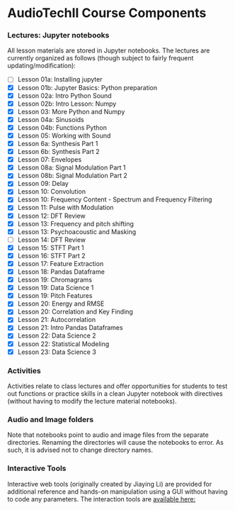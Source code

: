 # AudioTechII Course Components

### Lectures: Jupyter notebooks
All lesson materials are stored in Jupyter notebooks. The lectures are currently organized as follows (though subject to fairly frequent updating/modification):

- [ ] Lesson 01a: Installing jupyter
- [x] Lesson 01b: Jupyter Basics: Python preparation
- [x] Lesson 02a: Intro Python Sound
- [x] Lesson 02b: Intro Lesson: Numpy
- [x] Lesson 03: More Python and Numpy
- [x] Lesson 04a: Sinusoids
- [x] Lesson 04b: Functions Python
- [x] Lesson 05: Working with Sound
- [x] Lesson 6a: Synthesis Part 1
- [x] Lesson 6b: Synthesis Part 2
- [x] Lesson 07: Envelopes
- [x] Lesson 08a: Signal Modulation Part 1
- [x] Lesson 08b: Signal Modulation Part 2
- [x] Lesson 09: Delay
- [x] Lesson 10: Convolution
- [x] Lesson 10: Frequency Content - Spectrum and Frequency Filtering
- [x] Lesson 11: Pulse with Modulation
- [x] Lesson 12: DFT Review
- [x] Lesson 13: Frequency and pitch shifting
- [x] Lesson 13: Psychoacoustic and Masking
- [ ] Lesson 14: DFT Review
- [x] Lesson 15: STFT Part 1
- [x] Lesson 16: STFT Part 2
- [x] Lesson 17: Feature Extraction
- [x] Lesson 18: Pandas Dataframe
- [x] Lesson 19: Chromagrams
- [x] Lesson 19: Data Science 1
- [x] Lesson 19: Pitch Features
- [x] Lesson 20: Energy and RMSE
- [x] Lesson 20: Correlation and Key Finding
- [x] Lesson 21: Autocorrelation
- [x] Lesson 21: Intro Pandas Dataframes
- [x] Lesson 22: Data Science 2
- [x] Lesson 22: Statistical Modeling
- [x] Lesson 23: Data Science 3

### Activities
Activities relate to class lectures and offer opportunities for students to test out functions or practice skills in a clean Jupyter notebook with directives (without having to modify the lecture material notebooks).

### Audio and Image folders
Note that notebooks point to audio and image files from the separate directories. Renaming the directories will cause the notebooks to error. As such, it is advised not to change directory names.

### Interactive Tools
Interactive web tools (originally created by Jiaying Li) are provided for additional reference and hands-on manipulation using a GUI without having to code any parameters. The interaction tools are [available here:](https://jiayingli0803.github.io/AudioTechII_GRA/interaction/interaction.html)
